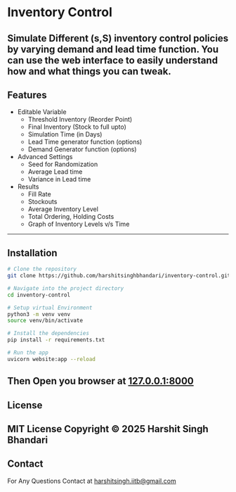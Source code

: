 # Inventory Control
Simulate Different (s,S) inventory control policies by varying demand and lead time function. 
You can use the web interface to easily understand how and what things you can tweak.
---
## Features
- Editable Variable
    - Threshold Inventory (Reorder Point)
    - Final Inventory (Stock to full upto)
    - Simulation Time (in Days)
    - Lead Time generator function (options)
    - Demand Generator function (options)
- Advanced Settings
    - Seed for Randomization
    - Average Lead time
    - Variance in Lead time
- Results
    - Fill Rate
    - Stockouts
    - Average Inventory Level
    - Total Ordering, Holding Costs
    - Graph of Inventory Levels v/s Time
---
## Installation
```bash
# Clone the repository
git clone https://github.com/harshitsinghbhandari/inventory-control.git

# Navigate into the project directory
cd inventory-control

# Setup virtual Environment
python3 -m venv venv
source venv/bin/activate

# Install the dependencies
pip install -r requirements.txt

# Run the app
uvicorn website:app --reload
```
Then Open you browser at [127.0.0.1:8000](127.0.0.1:8000)
---
## License
MIT License
Copyright 
© 2025 Harshit Singh Bhandari
---
## Contact
For Any Questions Contact at [harshitsingh.iitb@gmail.com](mailto:harshitsingh.iitb@gmail.com "Mail To Harshit Singh")
